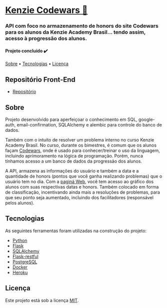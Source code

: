 # [Kenzie Codewars 👾](https://codewars-kenzie-xi.vercel.app/dashboard)

### API com foco no armazenamento de honors do site Codewars para os alunos da Kenzie Academy Brasil... tendo assim, acesso à progressão dos alunos.

#### Projeto concluído ✔️

[Sobre](#sobre) • [Tecnologias](#tecnologias) • [Licença](#licença)

## Repositório Front-End
- [Repositório](https://github.com/CalebeNavarro/codewars-front-sql)

## Sobre

Projeto desenvolvido para aperfeiçoar o conhecimento em SQL, google-auth, email-confirmation, SQLAlchemy e alembic para controle do banco de dados.

Também com o intuito de resolver um problema interno no curso Kenzie Academy Brasil. No curso, durante os bimestres, é comum que os alunos façam [Codewars](https://www.codewars.com/), onde é usado para conhecer/treinar o uso da linguagem, incluindo aprimoramento na lógica de programação. Porém, nunca tínhamos acesso a um banco de dados da progressão dos alunos. 

A API, armazena as informações do usuário e também a data e a quantidade de honors (pontos que você ganha realizando problemas) que o usuário tem no dia. Com a [paginá Web](https://codewars-kenzie-sql.vercel.app/), você tem acesso ao gráfico dos alunos com suas respectivas datas e honors. Também colocado em forma de classificação, incentivando ainda mais a resoluções de problemas, para que seu ponto seja aumentado, incluindo dos facilitadores (responsável pelos alunos).


## Tecnologias

As seguintes ferramentas foram utilizadas na construção do projeto:

- [Python](https://docs.python.org/3/)
- [Flask](https://flask.palletsprojects.com/en/2.1.x/)
- [SQLAlchemy](https://www.sqlalchemy.org/)
- [Flask-restful](https://flask-restful.readthedocs.io/en/latest/)
- [PostgreSQL](https://www.postgresql.org/)
- [Docker](https://www.docker.com/)
- [Heroku](https://www.heroku.com/about)

## Licença

Este projeto está sob a licença [MIT](https://choosealicense.com/licenses/mit/).